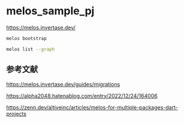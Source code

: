 # melos_sample_pj

https://melos.invertase.dev/

```sh
melos bootstrap

melos list --graph
```

## 参考文献

https://melos.invertase.dev/guides/migrations

https://alpha2048.hatenablog.com/entry/2022/12/24/164006

https://zenn.dev/altiveinc/articles/melos-for-multiple-packages-dart-projects